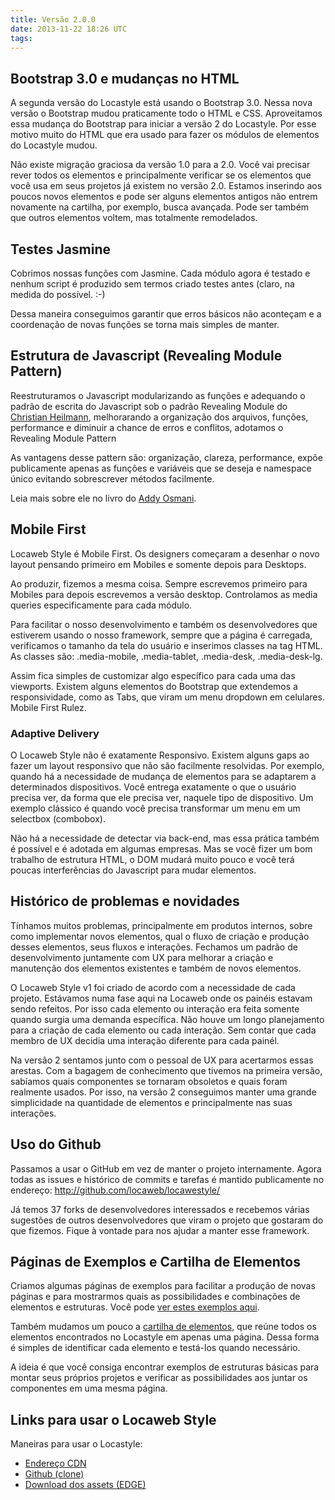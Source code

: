 ```yaml
---
title: Versão 2.0.0
date: 2013-11-22 18:26 UTC
tags:
---
```

## Bootstrap 3.0 e mudanças no HTML
A segunda versão do Locastyle está usando o Bootstrap 3.0. Nessa nova versão o Bootstrap mudou praticamente todo o HTML e CSS.
Aproveitamos essa mudança do Bootstrap para iniciar a versão 2 do Locastyle. Por esse motivo muito do HTML que era usado para fazer os módulos de elementos do Locastyle mudou.

Não existe migração graciosa da versão 1.0 para a 2.0. Você vai precisar rever todos os elementos e principalmente verificar se os elementos que você usa em seus projetos já existem no versão 2.0. Estamos inserindo aos poucos novos elementos e pode ser alguns elementos antigos não entrem novamente na cartilha, por exemplo, busca avançada. Pode ser também que outros elementos voltem, mas totalmente remodelados.

## Testes Jasmine
Cobrimos nossas funções com Jasmine.
Cada módulo agora é testado e nenhum script é produzido sem termos criado testes antes (claro, na medida do possível. :-)

Dessa maneira conseguimos garantir que erros básicos não aconteçam e a coordenação de novas funções se torna mais simples de manter.

## Estrutura de Javascript (Revealing Module Pattern)
Reestruturamos o Javascript modularizando as funções e adequando o padrão de escrita do Javascript sob o padrão Revealing Module do <a href="http://christianheilmann.com/">Christian Heilmann</a>, melhorarando a organização dos arquivos, funções, performance e diminuir a chance de erros e conflitos, adotamos o Revealing Module Pattern

As vantagens desse pattern são: organização, clareza, performance, expõe publicamente apenas as funções e variáveis que se deseja e namespace único evitando sobrescrever métodos facilmente.

Leia mais sobre ele no livro do <a href="http://addyosmani.com/resources/essentialjsdesignpatterns/book/#revealingmodulepatternjavascript">Addy Osmani</a>.

## Mobile First
Locaweb Style é Mobile First. Os designers começaram a desenhar o novo layout pensando primeiro em Mobiles e somente depois para Desktops.

Ao produzir, fizemos a mesma coisa. Sempre escrevemos primeiro para Mobiles para depois escrevemos a versão desktop. Controlamos as media queries especificamente para cada módulo.

Para facilitar o nosso desenvolvimento e também os desenvolvedores que estiverem usando o nosso framework, sempre que a página é carregada, verificamos o tamanho da tela do usuário e inserimos classes na tag HTML. As classes são: .media-mobile, .media-tablet, .media-desk, .media-desk-lg.

Assim fica simples de customizar algo específico para cada uma das viewports.
Existem alguns elementos do Bootstrap que extendemos a responsividade, como as Tabs, que viram um menu dropdown em celulares. Mobile First Rulez.

### Adaptive Delivery
O Locaweb Style não é exatamente Responsivo. Existem alguns gaps ao fazer um layout responsivo que não são facilmente resolvidas. Por exemplo, quando há a necessidade de mudança de elementos para se adaptarem a determinados dispositivos. Você entrega exatamente o que o usuário precisa ver, da forma que ele precisa ver, naquele tipo de dispositivo.
Um exemplo clássico é quando você precisa transformar um menu em um selectbox (combobox).

Não há a necessidade de detectar via back-end, mas essa prática também é possível e é adotada em algumas empresas. Mas se você fizer um bom trabalho de estrutura HTML, o DOM mudará muito pouco e você terá poucas interferências do Javascript para mudar elementos.

## Histórico de problemas e novidades
Tínhamos muitos problemas, principalmente em produtos internos, sobre como implementar novos elementos, qual o fluxo de criação e produção desses elementos, seus fluxos e interações. Fechamos um padrão de desenvolvimento juntamente com UX para melhorar a criação e manutenção dos elementos existentes e também de novos elementos.

O Locaweb Style v1 foi criado de acordo com a necessidade de cada projeto. Estávamos numa fase aqui na Locaweb onde os painéis estavam sendo refeitos. Por isso cada elemento ou interação era feita somente quando surgia uma demanda específica. Não houve um longo planejamento para a criação de cada elemento ou cada interação. Sem contar que cada membro de UX decidia uma interação diferente para cada painél.

Na versão 2 sentamos junto com o pessoal de UX para acertarmos essas arestas. Com a bagagem de conhecimento que tivemos na primeira versão, sabíamos quais componentes se tornaram obsoletos e quais foram realmente usados. Por isso, na versão 2 conseguimos manter uma grande simplicidade na quantidade de elementos e principalmente nas suas interações.

## Uso do Github
Passamos a usar o GitHub em vez de manter o projeto internamente. Agora todas as issues e histórico de commits e tarefas é mantido publicamente no endereço: <a href="http://github.com/locaweb/locawestyle/">http://github.com/locaweb/locawestyle/</a>

Já temos 37 forks de desenvolvedores interessados e recebemos várias sugestões de outros desenvolvedores que viram o projeto que gostaram do que fizemos. Fique à vontade para nos ajudar a manter esse framework.

## Páginas de Exemplos e Cartilha de Elementos
Criamos algumas páginas de exemplos para facilitar a produção de novas páginas e para mostrarmos quais as possibilidades e combinações de elementos e estruturas. Você pode <a href="http://locaweb.github.io/locawebstyle/manual/exemplos/">ver estes exemplos aqui</a>.

Também mudamos um pouco a <a href="http://locaweb.github.io/locawebstyle/manual/elementos/">cartilha de elementos</a>, que reúne todos os elementos encontrados no Locastyle em apenas uma página. Dessa forma é simples de identificar cada elemento e testá-los quando necessário.

A ideia é que você consiga encontrar exemplos de estruturas básicas para montar seus próprios projetos e verificar as possibilidades aos juntar os componentes em uma mesma página.

## Links para usar o Locaweb Style
Maneiras para usar o Locastyle:

*   <a href="http://locaweb.github.io/locawebstyle/manual/introducao/como-usar/">Endereço CDN</a>
*   <a href="https://github.com/locaweb/locawebstyle">Github (clone)</a>
*   <a href="http://developer.locaweb.com.br/assets/edge.zip">Download dos assets (EDGE)</a>